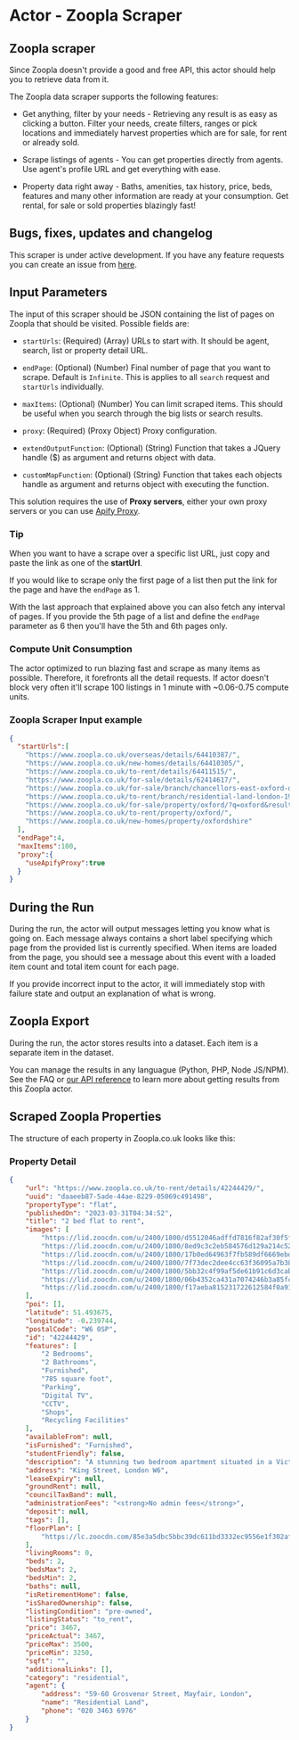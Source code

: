 # Actor - Zoopla Scraper

## Zoopla scraper

Since Zoopla doesn't provide a good and free API, this actor should help you to retrieve data from it.

The Zoopla data scraper supports the following features:

-   Get anything, filter by your needs - Retrieving any result is as easy as clicking a button. Filter your needs, create filters, ranges or pick locations and immediately harvest properties which are for sale, for rent or already sold.

-   Scrape listings of agents - You can get properties directly from agents. Use agent's profile URL and get everything with ease.

-   Property data right away - Baths, amenities, tax history, price, beds, features and many other information are ready at your consumption. Get rental, for sale or sold properties blazingly fast!

## Bugs, fixes, updates and changelog

This scraper is under active development. If you have any feature requests you can create an issue from [here](https://github.com/epctex/zoopla-scraper/issues).

## Input Parameters

The input of this scraper should be JSON containing the list of pages on Zoopla that should be visited. Possible fields are:

- `startUrls`: (Required) (Array) URLs to start with. It should be agent, search, list or property detail URL.

- `endPage`: (Optional) (Number) Final number of page that you want to scrape. Default is `Infinite`. This is applies to all `search` request and `startUrls` individually.

- `maxItems`: (Optional) (Number) You can limit scraped items. This should be useful when you search through the big lists or search results.

- `proxy`: (Required) (Proxy Object) Proxy configuration.

- `extendOutputFunction`: (Optional) (String) Function that takes a JQuery handle ($) as argument and returns object with data.

- `customMapFunction`: (Optional) (String) Function that takes each objects handle as argument and returns object with executing the function.


This solution requires the use of **Proxy servers**, either your own proxy servers or you can use [Apify Proxy](https://www.apify.com/docs/proxy).

### Tip

When you want to have a scrape over a specific list URL, just copy and paste the link as one of the **startUrl**.

If you would like to scrape only the first page of a list then put the link for the page and have the `endPage` as 1.

With the last approach that explained above you can also fetch any interval of pages. If you provide the 5th page of a list and define the `endPage` parameter as 6 then you'll have the 5th and 6th pages only.

### Compute Unit Consumption

The actor optimized to run blazing fast and scrape as many items as possible. Therefore, it forefronts all the detail requests. If actor doesn't block very often it'll scrape 100 listings in 1 minute with ~0.06-0.75 compute units.

### Zoopla Scraper Input example

```json
{
  "startUrls":[
    "https://www.zoopla.co.uk/overseas/details/64410387/",
    "https://www.zoopla.co.uk/new-homes/details/64410305/",
    "https://www.zoopla.co.uk/to-rent/details/64411515/",
    "https://www.zoopla.co.uk/for-sale/details/62414617/",
    "https://www.zoopla.co.uk/for-sale/branch/chancellors-east-oxford-oxford-13801/",
    "https://www.zoopla.co.uk/to-rent/branch/residential-land-london-19482/",
    "https://www.zoopla.co.uk/for-sale/property/oxford/?q=oxford&results_sort=newest_listings&search_source=for-sale",
    "https://www.zoopla.co.uk/to-rent/property/oxford/",
    "https://www.zoopla.co.uk/new-homes/property/oxfordshire"
  ],
  "endPage":4,
  "maxItems":100,
  "proxy":{
    "useApifyProxy":true
  }
}
```

## During the Run

During the run, the actor will output messages letting you know what is going on. Each message always contains a short label specifying which page from the provided list is currently specified.
When items are loaded from the page, you should see a message about this event with a loaded item count and total item count for each page.

If you provide incorrect input to the actor, it will immediately stop with failure state and output an explanation of what is wrong.

## Zoopla Export

During the run, the actor stores results into a dataset. Each item is a separate item in the dataset.

You can manage the results in any languague (Python, PHP, Node JS/NPM). See the FAQ or <a href="https://www.apify.com/docs/api" target="blank">our API reference</a> to learn more about getting results from this Zoopla actor.

## Scraped Zoopla Properties

The structure of each property in Zoopla.co.uk looks like this:

### Property Detail

```json
{
	"url": "https://www.zoopla.co.uk/to-rent/details/42244429/",
	"uuid": "daaeeb87-5ade-44ae-8229-05069c491498",
	"propertyType": "flat",
	"publishedOn": "2023-03-31T04:34:52",
	"title": "2 bed flat to rent",
	"images": [
		"https://lid.zoocdn.com/u/2400/1800/d5512046adffd7816f82af30f5f6d243602bc6fd.jpg",
		"https://lid.zoocdn.com/u/2400/1800/8ed9c3c2eb584576d129a214c52a2124369e860b.jpg",
		"https://lid.zoocdn.com/u/2400/1800/17b0ed64963f7fb589df6669ebda44587e075497.jpg",
		"https://lid.zoocdn.com/u/2400/1800/7f73dec2dee4cc63f36095a7b382d761fb48c076.jpg",
		"https://lid.zoocdn.com/u/2400/1800/5bb32c4f99af5de61b91c6d3cab95ec71d412eca.jpg",
		"https://lid.zoocdn.com/u/2400/1800/06b4352ca431a7074246b3a85fc57c777b7af116.jpg",
		"https://lid.zoocdn.com/u/2400/1800/f17aeba815231722612584f0a91a99ecd334b5fb.jpg"
	],
	"poi": [],
	"latitude": 51.493675,
	"longitude": -0.239744,
	"postalCode": "W6 0SP",
	"id": "42244429",
	"features": [
		"2 Bedrooms",
		"2 Bathrooms",
		"Furnished",
		"785 square foot",
		"Parking",
		"Digital TV",
		"CCTV",
		"Shops",
		"Recycling Facilities"
	],
	"availableFrom": null,
	"isFurnished": "Furnished",
	"studentFriendly": false,
	"description": "A stunning two bedroom apartment situated in a Victorian red brick building in the Ravenscourt Park conservation area.<br><br>This second floor apartment comprises two double bedrooms with the master benefiting from an en-suite bathroom, modern second bathroom, and an open plan spacious kitchen/reception room allowing great space for entertaining.<br><br>The apartment has recently been renovated to the highest specification and is set over 633 sq. Ft. It benefits from wood flooring throughout, along with pre cabled Sky TV as well as Cat 4 cables for internet connections.<br><br>Residential Land is the owner and managing agent of this property. All of our tenants benefit from a dedicated on-site or building manager who is on hand to assist with any property related issues. We also employ a dedicated team of maintenance experts and provide a 24-hour emergency helpline.<br><br>Financial Summary:<br><br>• Holding Deposit= £800 (1 week’s rent- this is taken off the total security deposit)<br>• Security Deposit= £2,666.67 (1 calendar month’s rent, less holding deposit)<br>• 1 calendar months rent= £3,466.67<br><br>Total amount payable= £6,933.33<br><br>Council Tax band- E<br>EPC rating- C<br><br>* Spacious and bright<br><br>* Period features<br><br>* Key entry phone<br><br>* 24 hour maintenance service<br><br>* Dedicated building manager<br><br>* Available furnished or unfurnished",
	"address": "King Street, London W6",
	"leaseExpiry": null,
	"groundRent": null,
	"councilTaxBand": null,
	"administrationFees": "<strong>No admin fees</strong>",
	"deposit": null,
	"tags": [],
	"floorPlan": [
		"https://lc.zoocdn.com/85e3a5dbc5bbc39dc611bd3332ec9556e1f302af.jpg"
	],
	"livingRooms": 0,
	"beds": 2,
	"bedsMax": 2,
	"bedsMin": 2,
	"baths": null,
	"isRetirementHome": false,
	"isSharedOwnership": false,
	"listingCondition": "pre-owned",
	"listingStatus": "to_rent",
	"price": 3467,
	"priceActual": 3467,
	"priceMax": 3500,
	"priceMin": 3250,
	"sqft": "",
	"additionalLinks": [],
	"category": "residential",
	"agent": {
		"address": "59-60 Grosvenor Street, Mayfair, London",
		"name": "Residential Land",
		"phone": "020 3463 6976"
	}
}
```
